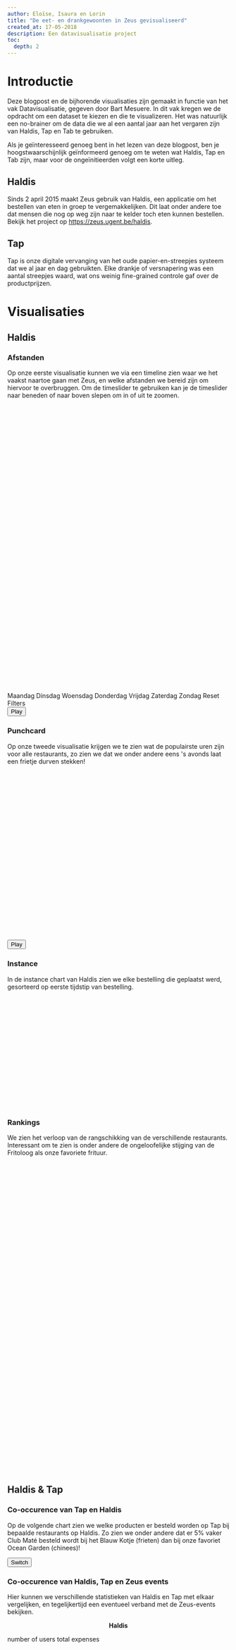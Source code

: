 ```yaml
---
author: Eloïse, Isaura en Lorin
title: "De eet- en drankgewoonten in Zeus gevisualiseerd"
created_at: 17-05-2018
description: Een datavisualisatie project
toc:
  depth: 2
---
```


<div class='tooltip'></div>

# Introductie

Deze blogpost en de bijhorende visualisaties zijn gemaakt in functie van het vak Datavisualisatie, gegeven door Bart Mesuere.
In dit vak kregen we de opdracht om een dataset te kiezen en die te visualizeren. Het was natuurlijk een
no-brainer om de data die we al een aantal jaar aan het vergaren zijn van Haldis, Tap en Tab te gebruiken.

Als je geïnteresseerd genoeg bent in het lezen van deze blogpost, ben je hoogstwaarschijnlijk geïnformeerd genoeg om te weten
wat Haldis, Tap en Tab zijn, maar voor de ongeïnitieerden volgt een korte uitleg.

## Haldis

Sinds 2 april 2015 maakt Zeus gebruik van Haldis, een applicatie om het bestellen van eten in groep te vergemakkelijken.
Dit laat onder andere toe dat mensen die nog op weg zijn naar te kelder toch eten kunnen bestellen. Bekijk
het project op <https://zeus.ugent.be/haldis>.

## Tap

Tap is onze digitale vervanging van het oude papier-en-streepjes systeem dat we al jaar en dag gebruikten. Elke drankje of
versnapering was een aantal streepjes waard, wat ons weinig fine-grained controle gaf over de productprijzen.

# Visualisaties

## Haldis

### Afstanden

Op onze eerste visualisatie kunnen we via een timeline zien waar we het vaakst naartoe gaan met Zeus, en welke afstanden
we bereid zijn om hiervoor te overbruggen. Om de timeslider te gebruiken kan je de timeslider naar beneden of naar boven
slepen om in of uit te zoomen.

<div id="leafletmap" style="height:500px; width:100%"></div>
<svg id="slider1" style="width: 100%"></svg>
<div id="dayButtons" class="has-content-centered">
  <a class="button is-small is-info is-outlined" data-day-idx='1'>Maandag</a>
  <a class="button is-small is-info is-outlined" data-day-idx='2'>Dinsdag</a>
  <a class="button is-small is-info is-outlined" data-day-idx='3'>Woensdag</a>
  <a class="button is-small is-info is-outlined" data-day-idx='4'>Donderdag</a>
  <a class="button is-small is-info is-outlined" data-day-idx='5'>Vrijdag</a>
  <a class="button is-small is-info is-outlined" data-day-idx='6'>Zaterdag</a>
  <a class="button is-small is-info is-outlined" data-day-idx='0'>Zondag</a>
  <a class="button is-small is-info is-outlined" data-day-idx='-1'>Reset Filters</a>
</div>
<button id="playButton" class="button is-primary">Play</button>

### Punchcard

Op onze tweede visualisatie krijgen we te zien wat de populairste uren zijn voor alle restaurants, zo zien we dat we onder
andere eens 's avonds laat een frietje durven stekken!

<div class="full-width has-content-centered">
  <svg id="punchcard" width="1300" height="600"></svg>
</div>
<svg id="slider2" style="width: 100%"></svg>
<button id="playButton2" class="button is-primary">Play</button>

### Instance

In de instance chart van Haldis zien we elke bestelling die
geplaatst werd, gesorteerd op eerste tijdstip van bestelling.

<div class="full-width has-content-centered">
  <svg id="instance" width="1200" height="600"></svg>
</div>

### Rankings

We zien het verloop van de rangschikking van de verschillende restaurants. Interessant om te zien is onder andere de ongeloofelijke stijging van de Fritoloog als onze favoriete frituur.

<div class="full-width has-content-centered" style="overflow-x: auto">
  <svg id="rankings" width="90%" height="700"></svg>
</div>

## Haldis & Tap

### Co-occurence van Tap en Haldis

Op de volgende chart zien we welke producten er besteld worden op Tap bij bepaalde restaurants op Haldis. Zo zien we onder
andere dat er 5% vaker Club Maté besteld wordt bij het Blauw Kotje (frieten) dan bij onze favoriet Ocean
Garden (chinees)!

<div id="gridlo" class="full-width has-content-centered"></div>
<button name="updateButton" id="switch" value="Update" class="button is-primary">Switch</button>

### Co-occurence van Haldis, Tap en Zeus events

Hier kunnen we verschillende statistieken van Haldis en Tap met elkaar vergelijken, en tegelijkertijd een eventueel verband
met de Zeus-events bekijken.

<div class="full-width has-content-centered">
  <div class="viscontainer">
    <div class="button-container">
      <div style="height:400px;">
        <p align="center">
          <strong> Haldis </strong>
        </p>
        <a class="button is-info is-outlined button-item is-fullwidth" id="haldis-user-button">
          number of users
        </a>
        <a class="button is-info is-outlined button-item is-fullwidth" id="haldis-price-button">
          total expenses
        </a>
      </div>
      <div style="height:400px;">
        <p align="center">
          <strong> Tap </strong>
        </p>
        <a class="button is-info is-outlined button-item is-fullwidth" id="tap-user-button">
          number of orders
        </a>
        <a class="button is-info is-outlined button-item is-fullwidth" id="tap-price-button">
          number of users
        </a>
      </div>
    </div>
    <div class="visualisation" style="width: 1000px">
      <div class='tooltip'></div>
      <svg id="barchart" style="height:800px; width: 100%"></svg>
      <svg id="slider" style="height: 200px; width: 100%"></svg>
    </div>
  </div>
</div>

<% content_for :scripts do %>
<!-- CDNS -->
<script src="https://d3js.org/d3.v5.min.js"></script>
<link rel="stylesheet" href="https://cdnjs.cloudflare.com/ajax/libs/leaflet/1.3.1/leaflet.css" integrity="sha256-iYUgmrapfDGvBrePJPrMWQZDcObdAcStKBpjP3Az+3s=" crossorigin="anonymous" />
<script src="https://cdnjs.cloudflare.com/ajax/libs/leaflet/1.3.1/leaflet.js" integrity="sha256-CNm+7c26DTTCGRQkM9vp7aP85kHFMqs9MhPEuytF+fQ=" crossorigin="anonymous"></script>
<script src="https://cdnjs.cloudflare.com/ajax/libs/leaflet/0.7.7/leaflet.js" integrity="sha256-aReBHzIjoMzKrp0H4XnxXIm0mwuNG/F+00pKDiFuLxI=" crossorigin="anonymous"></script>
<script src="https://cdnjs.cloudflare.com/ajax/libs/lodash.js/4.17.10/lodash.min.js" integrity="sha256-VKITM616rVzV+MI3kZMNUDoY5uTsuSl1ZvEeZhNoJVk=" crossorigin="anonymous"></script>
<script src="https://cdnjs.cloudflare.com/ajax/libs/moment.js/2.22.1/moment.min.js" integrity="sha256-L3S3EDEk31HcLA5C6T2ovHvOcD80+fgqaCDt2BAi92o=" crossorigin="anonymous"></script>

<%= asset :js, 'datavis/bubbleMap' %>
<%= asset :js, 'datavis/timeSlider' %>
<%= asset :js, 'datavis/punchcard' %>
<%= asset :js, 'datavis/rankingChart' %>
<%= asset :js, 'datavis/instanceChart' %>
<%= asset :js, 'datavis/blog' %>
<%= asset :js, 'datavis/script2' %>
<%= asset :js, 'datavis/scriptlo' %>
<% end %>

<%= asset :css, 'datavis/style' %>
<%= asset :css, 'datavis/blog' %>
